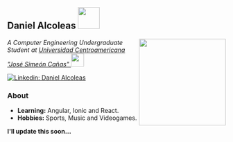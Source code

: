 <h2> Daniel Alcoleas <img src="https://media.giphy.com/media/3o7aCWilym9nS7Q2I0/giphy.gif" width="50"></h2>
<img align='right' src="https://media.giphy.com/media/yYSSBtDgbbRzq/giphy.gif" width="200">
<p><em>A Computer Engineering Undergraduate Student at <a href="http://www.uca.edu.sv">Universidad Centroamericana "José Simeón Cañas" </a><img src="https://media.giphy.com/media/KYElw07kzDspaBOwf9/giphy.gif" width="30">
</em></p>

[![Linkedin: Daniel Alcoleas](https://img.shields.io/badge/-Daniel%20Alcoleas-blue?style=flat-square&logo=Linkedin&link=https://www.linkedin.com/in/daniel-alcoleas/)](https://www.linkedin.com/in/daniel-alcoleas/)

### About
  
- **Learning:** Angular, Ionic and React.
- **Hobbies:** Sports, Music and Videogames.

**I'll update this soon...**

